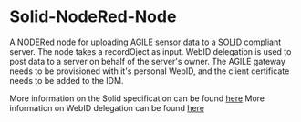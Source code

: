 <!--
# Copyright (C) 2017 Jolocom.
# All rights reserved. This program and the accompanying materials
# are made available under the terms of the Eclipse Public License v1.0
# which accompanies this distribution, and is available at
# http://www.eclipse.org/legal/epl-v10.html
# 
# Contributors:
#     Jolocom - initial API and implementation
-->

# Solid-NodeRed-Node

A NODERed node for uploading AGILE sensor data to a SOLID compliant server. The node takes a recordOject as input. WebID delegation is used to post data to a server on behalf of the server's owner. The AGILE gateway needs to be provisioned with it's personal WebID, and the client certificate needs to be added to the IDM.

More information on the Solid specification can be found <a href="https://github.com/solid/solid-spec">here</a>
More information on WebID delegation can be found <a href="https://www.w3.org/wiki/WebID/Authorization_Delegation">here</a>
